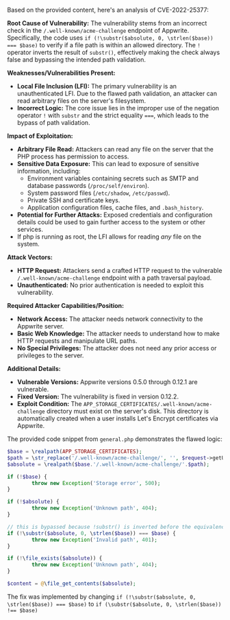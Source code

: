 Based on the provided content, here's an analysis of CVE-2022-25377:

**Root Cause of Vulnerability:**
The vulnerability stems from an incorrect check in the `/.well-known/acme-challenge` endpoint of Appwrite. Specifically, the code uses `if (!\substr($absolute, 0, \strlen($base)) === $base)` to verify if a file path is within an allowed directory. The `!` operator inverts the result of `substr()`, effectively making the check always false and bypassing the intended path validation.

**Weaknesses/Vulnerabilities Present:**
- **Local File Inclusion (LFI):** The primary vulnerability is an unauthenticated LFI. Due to the flawed path validation, an attacker can read arbitrary files on the server's filesystem.
- **Incorrect Logic:** The core issue lies in the improper use of the negation operator `!` with `substr` and the strict equality `===`, which leads to the bypass of path validation.

**Impact of Exploitation:**
- **Arbitrary File Read:** Attackers can read any file on the server that the PHP process has permission to access.
- **Sensitive Data Exposure:** This can lead to exposure of sensitive information, including:
    - Environment variables containing secrets such as SMTP and database passwords (`/proc/self/environ`).
    - System password files (`/etc/shadow`, `/etc/passwd`).
    - Private SSH and certificate keys.
    - Application configuration files, cache files, and `.bash_history`.
- **Potential for Further Attacks:** Exposed credentials and configuration details could be used to gain further access to the system or other services.
- If php is running as root, the LFI allows for reading *any* file on the system.

**Attack Vectors:**
- **HTTP Request:** Attackers send a crafted HTTP request to the vulnerable `/.well-known/acme-challenge` endpoint with a path traversal payload.
- **Unauthenticated:** No prior authentication is needed to exploit this vulnerability.

**Required Attacker Capabilities/Position:**
- **Network Access:** The attacker needs network connectivity to the Appwrite server.
- **Basic Web Knowledge:** The attacker needs to understand how to make HTTP requests and manipulate URL paths.
- **No Special Privileges:** The attacker does not need any prior access or privileges to the server.

**Additional Details:**
- **Vulnerable Versions:** Appwrite versions 0.5.0 through 0.12.1 are vulnerable.
- **Fixed Version:** The vulnerability is fixed in version 0.12.2.
- **Exploit Condition:** The `APP_STORAGE_CERTIFICATES/.well-known/acme-challenge` directory must exist on the server's disk. This directory is automatically created when a user installs Let's Encrypt certificates via Appwrite.

The provided code snippet from `general.php` demonstrates the flawed logic:

```php
$base = \realpath(APP_STORAGE_CERTIFICATES);
$path = \str_replace('/.well-known/acme-challenge/', '', $request->getURI());
$absolute = \realpath($base.'/.well-known/acme-challenge/'.$path);

if (!$base) {
        throw new Exception('Storage error', 500);
}

if (!$absolute) {
        throw new Exception('Unknown path', 404);
}

// this is bypassed because !substr() is inverted before the equivalence check
if (!\substr($absolute, 0, \strlen($base)) === $base) {
        throw new Exception('Invalid path', 401);
}

if (!\file_exists($absolute)) {
        throw new Exception('Unknown path', 404);
}

$content = @\file_get_contents($absolute);
```
The fix was implemented by changing `if (!\substr($absolute, 0, \strlen($base)) === $base)` to `if (\substr($absolute, 0, \strlen($base)) !== $base)`